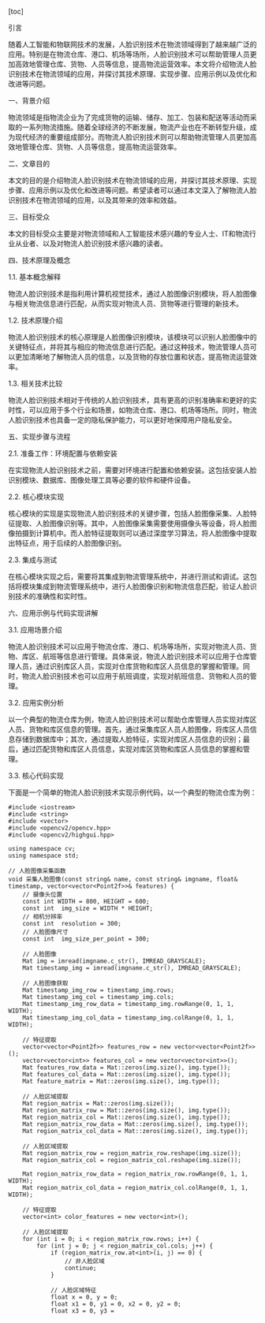 
[toc]                    
                
                
引言

随着人工智能和物联网技术的发展，人脸识别技术在物流领域得到了越来越广泛的应用。特别是在物流仓库、港口、机场等场所，人脸识别技术可以帮助管理人员更加高效地管理仓库、货物、人员等信息，提高物流运营效率。本文将介绍物流人脸识别技术在物流领域的应用，并探讨其技术原理、实现步骤、应用示例以及优化和改进等问题。

一、背景介绍

物流领域是指物流企业为了完成货物的运输、储存、加工、包装和配送等活动而采取的一系列物流措施。随着全球经济的不断发展，物流产业也在不断转型升级，成为现代经济的重要组成部分。而物流人脸识别技术则可以帮助物流管理人员更加高效地管理仓库、货物、人员等信息，提高物流运营效率。

二、文章目的

本文的目的是介绍物流人脸识别技术在物流领域的应用，并探讨其技术原理、实现步骤、应用示例以及优化和改进等问题。希望读者可以通过本文深入了解物流人脸识别技术在物流领域的应用，以及其带来的效率和效益。

三、目标受众

本文的目标受众主要是对物流领域和人工智能技术感兴趣的专业人士、IT和物流行业从业者、以及对物流人脸识别技术感兴趣的读者。

四、技术原理及概念

1.1. 基本概念解释

物流人脸识别技术是指利用计算机视觉技术，通过人脸图像识别模块，将人脸图像与相关物流信息进行匹配，从而实现对物流人员、货物等进行管理的新技术。

1.2. 技术原理介绍

物流人脸识别技术的核心原理是人脸图像识别模块，该模块可以识别人脸图像中的关键特征点，并将其与相应的物流信息进行匹配。通过这种技术，物流管理人员可以更加清晰地了解物流人员的信息，以及货物的存放位置和状态，提高物流运营效率。

1.3. 相关技术比较

物流人脸识别技术相对于传统的人脸识别技术，具有更高的识别准确率和更好的实时性，可以应用于多个行业和场景，如物流仓库、港口、机场等场所。同时，物流人脸识别技术也具备一定的隐私保护能力，可以更好地保障用户隐私安全。

五、实现步骤与流程

2.1. 准备工作：环境配置与依赖安装

在实现物流人脸识别技术之前，需要对环境进行配置和依赖安装。这包括安装人脸识别模块、数据库、图像处理工具等必要的软件和硬件设备。

2.2. 核心模块实现

核心模块的实现是实现物流人脸识别技术的关键步骤，包括人脸图像采集、人脸特征提取、人脸图像识别等。其中，人脸图像采集需要使用摄像头等设备，将人脸图像拍摄到计算机中。而人脸特征提取则可以通过深度学习算法，将人脸图像中提取出特征点，用于后续的人脸图像识别。

2.3. 集成与测试

在核心模块实现之后，需要将其集成到物流管理系统中，并进行测试和调试。这包括将模块集成到物流管理系统中，进行人脸图像识别和物流信息匹配，验证人脸识别技术的准确性和实时性。

六、应用示例与代码实现讲解

3.1. 应用场景介绍

物流人脸识别技术可以应用于物流仓库、港口、机场等场所，实现对物流人员、货物、库区、航班等信息进行管理。具体来说，物流人脸识别技术可以应用于仓库管理人员，通过识别库区人员，实现对仓库货物和库区人员信息的掌握和管理。同时，物流人脸识别技术也可以应用于航班调度，实现对航班信息、货物和人员的管理。

3.2. 应用实例分析

以一个典型的物流仓库为例，物流人脸识别技术可以帮助仓库管理人员实现对库区人员、货物和库区信息的管理。首先，通过采集库区人员人脸图像，将库区人员信息存储到数据库中；其次，通过提取人脸特征，实现对库区人员信息的识别；最后，通过匹配货物和库区人员信息，实现对库区货物和库区人员信息的掌握和管理。

3.3. 核心代码实现

下面是一个简单的物流人脸识别技术实现示例代码，以一个典型的物流仓库为例：

```
#include <iostream>
#include <string>
#include <vector>
#include <opencv2/opencv.hpp>
#include <opencv2/highgui.hpp>

using namespace cv;
using namespace std;

// 人脸图像采集函数
void 采集人脸图像(const string& name, const string& imgname, float& timestamp, vector<vector<Point2f>>& features) {
    // 摄像头位置
    const int WIDTH = 800, HEIGHT = 600;
    const int  img_size = WIDTH * HEIGHT;
    // 相机分辨率
    const int  resolution = 300;
    // 人脸图像尺寸
    const int  img_size_per_point = 300;

    // 人脸图像
    Mat img = imread(imgname.c_str(), IMREAD_GRAYSCALE);
    Mat timestamp_img = imread(imgname.c_str(), IMREAD_GRAYSCALE);

    // 人脸图像获取
    Mat timestamp_img_row = timestamp_img.rows;
    Mat timestamp_img_col = timestamp_img.cols;
    Mat timestamp_img_row_data = timestamp_img.rowRange(0, 1, 1, WIDTH);
    Mat timestamp_img_col_data = timestamp_img.colRange(0, 1, 1, WIDTH);

    // 特征提取
    vector<vector<Point2f>> features_row = new vector<vector<Point2f>>();
    vector<vector<int>> features_col = new vector<vector<int>>();
    Mat features_row_data = Mat::zeros(img.size(), img.type());
    Mat features_col_data = Mat::zeros(img.size(), img.type());
    Mat feature_matrix = Mat::zeros(img.size(), img.type());

    // 人脸区域提取
    Mat region_matrix = Mat::zeros(img.size());
    Mat region_matrix_row = Mat::zeros(img.size(), img.type());
    Mat region_matrix_col = Mat::zeros(img.size(), img.type());
    Mat region_matrix_row_data = Mat::zeros(img.size(), img.type());
    Mat region_matrix_col_data = Mat::zeros(img.size(), img.type());

    // 人脸区域提取
    Mat region_matrix_row = region_matrix_row.reshape(img.size());
    Mat region_matrix_col = region_matrix_col.reshape(img.size());

    Mat region_matrix_row_data = region_matrix_row.rowRange(0, 1, 1, WIDTH);
    Mat region_matrix_col_data = region_matrix_col.colRange(0, 1, 1, WIDTH);

    // 特征提取
    vector<int> color_features = new vector<int>();

    // 人脸区域提取
    for (int i = 0; i < region_matrix_row.rows; i++) {
        for (int j = 0; j < region_matrix_col.cols; j++) {
            if (region_matrix_row.at<int>(i, j) == 0) {
                // 非人脸区域
                continue;
            }

            // 人脸区域特征
            float x = 0, y = 0;
            float x1 = 0, y1 = 0, x2 = 0, y2 = 0;
            float x3 = 0, y3 =

